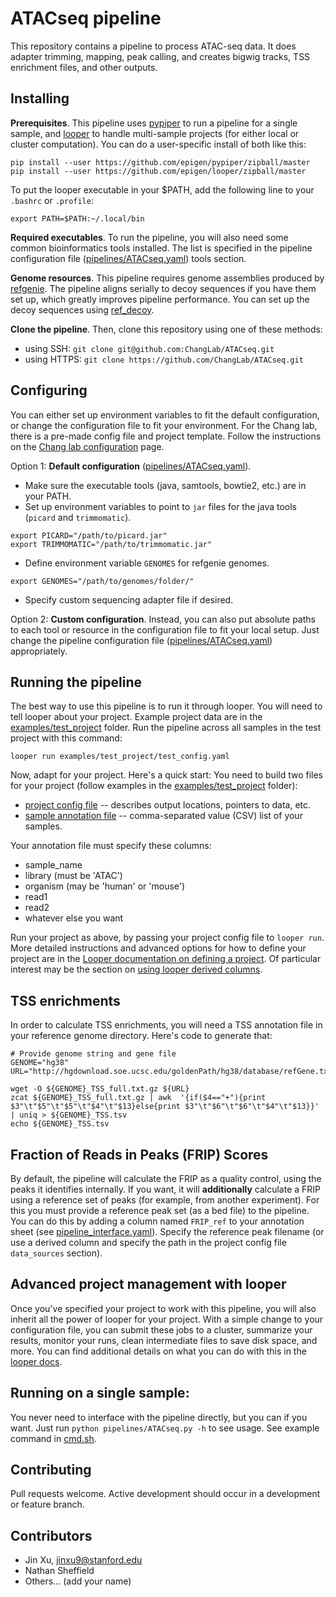 # ATACseq pipeline

This repository contains a pipeline to process ATAC-seq data. It does adapter trimming, mapping, peak calling, and creates bigwig tracks, TSS enrichment files, and other outputs.

## Installing

**Prerequisites**. This pipeline uses [pypiper](https://github.com/epigen/pypiper) to run a pipeline for a single sample, and [looper](https://github.com/epigen/looper) to handle multi-sample projects (for either local or cluster computation). You can do a user-specific install of both like this:

```
pip install --user https://github.com/epigen/pypiper/zipball/master
pip install --user https://github.com/epigen/looper/zipball/master
```
To put the looper executable in your $PATH, add the following line to your `.bashrc` or `.profile`:

```
export PATH=$PATH:~/.local/bin
```

**Required executables**. To run the pipeline, you will also need some common bioinformatics tools installed. The list is specified in the pipeline configuration file ([pipelines/ATACseq.yaml](pipelines/ATACseq.yaml)) tools section.

**Genome resources**. This pipeline requires genome assemblies produced by [refgenie](https://github.com/databio/refgenie). The pipeline aligns serially to decoy sequences if you have them set up, which greatly improves pipeline performance. You can set up the decoy sequences using [ref_decoy](https://github.com/databio/ref_decoy).

**Clone the pipeline**. Then, clone this repository using one of these methods:
- using SSH: `git clone git@github.com:ChangLab/ATACseq.git`
- using HTTPS: `git clone https://github.com/ChangLab/ATACseq.git`

## Configuring

You can either set up environment variables to fit the default configuration, or change the configuration file to fit your environment. For the Chang lab, there is a pre-made config file and project template. Follow the instructions on the [Chang lab configuration](examples/chang_project) page.

Option 1: **Default configuration** ([pipelines/ATACseq.yaml](pipelines/ATACseq.yaml)). 
  - Make sure the executable tools (java, samtools, bowtie2, etc.) are in your PATH.
  - Set up environment variables to point to `jar` files for the java tools (`picard` and `trimmomatic`).
  ```
  export PICARD="/path/to/picard.jar"
  export TRIMMOMATIC="/path/to/trimmomatic.jar"
  ```
  
  - Define environment variable `GENOMES` for refgenie genomes. 
  ```
  export GENOMES="/path/to/genomes/folder/"
  ```
  
  - Specify custom sequencing adapter file if desired.


Option 2: **Custom configuration**. Instead, you can also put absolute paths to each tool or resource in the configuration file to fit your local setup. Just change the pipeline configuration file ([pipelines/ATACseq.yaml](pipelines/ATACseq.yaml)) appropriately. 


## Running the pipeline

The best way to use this pipeline is to run it through looper. You will need to tell looper about your project. Example project data are in the [examples/test_project](examples/test_project) folder. Run the pipeline across all samples in the test project with this command:
```
looper run examples/test_project/test_config.yaml
```

Now, adapt for your project. Here's a quick start: You need to build two files for your project (follow examples in the [examples/test_project](examples/test_project/) folder):

- [project config file](examples/test_project/test_config.yaml) -- describes output locations, pointers to data, etc.
- [sample annotation file](examples/test_project/test_annotation.csv) -- comma-separated value (CSV) list of your samples.

Your annotation file must specify these columns:
- sample_name
- library (must be 'ATAC')
- organism (may be 'human' or 'mouse')
- read1
- read2
- whatever else you want

Run your project as above, by passing your project config file to `looper run`. More detailed instructions and advanced options for how to define your project are in the [Looper documentation on defining a project](http://looper.readthedocs.io/en/latest/define-your-project.html). Of particular interest may be the section on [using looper derived columns](http://looper.readthedocs.io/en/latest/advanced.html#pointing-to-flexible-data-with-derived-columns).

## TSS enrichments

In order to calculate TSS enrichments, you will need a TSS annotation file in your reference genome directory. Here's code to generate that:

```
# Provide genome string and gene file
GENOME="hg38"
URL="http://hgdownload.soe.ucsc.edu/goldenPath/hg38/database/refGene.txt.gz"

wget -O ${GENOME}_TSS_full.txt.gz ${URL}
zcat ${GENOME}_TSS_full.txt.gz | awk  '{if($4=="+"){print $3"\t"$5"\t"$5"\t"$4"\t"$13}else{print $3"\t"$6"\t"$6"\t"$4"\t"$13}}'  | uniq > ${GENOME}_TSS.tsv
echo ${GENOME}_TSS.tsv
```

## Fraction of Reads in Peaks (FRIP) Scores

By default, the pipeline will calculate the FRIP as a quality control, using the peaks it identifies internally. If you want, it will **additionally** calculate a FRIP using a reference set of peaks (for example, from another experiment). For this you must provide a reference peak set (as a bed file) to the pipeline. You can do this by adding a column named `FRIP_ref` to your annotation sheet (see [pipeline_interface.yaml](/config/pipeline_interface.yaml)). Specify the reference peak filename (or use a derived column and specify the path in the project config file `data_sources` section).


## Advanced project management with looper

Once you've specified your project to work with this pipeline, you will also inherit all the power of looper for your project. With a simple change to your configuration file, you can submit these jobs to a cluster, summarize your results, monitor your runs, clean intermediate files to save disk space, and more. You can find additional details on what you can do with this in the [looper docs](http://looper.readthedocs.io/).

## Running on a single sample:

You never need to interface with the pipeline directly, but you can if you want. Just run `python pipelines/ATACseq.py -h` to see usage. See example command in [cmd.sh](cmd.sh).

## Contributing

Pull requests welcome. Active development should occur in a development or feature branch.

## Contributors

* Jin Xu, jinxu9@stanford.edu
* Nathan Sheffield
* Others... (add your name)
